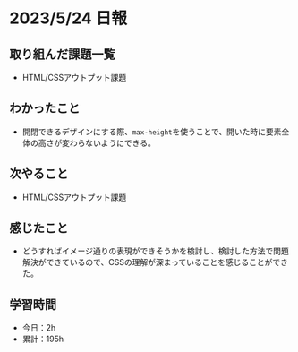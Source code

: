 # 2023/5/24 日報
## 取り組んだ課題一覧
- HTML/CSSアウトプット課題

## わかったこと
- 開閉できるデザインにする際、`max-height`を使うことで、開いた時に要素全体の高さが変わらないようにできる。

## 次やること
- HTML/CSSアウトプット課題

## 感じたこと
- どうすればイメージ通りの表現ができそうかを検討し、検討した方法で問題解決ができているので、CSSの理解が深まっていることを感じることができた。

## 学習時間
- 今日：2h
- 累計：195h
